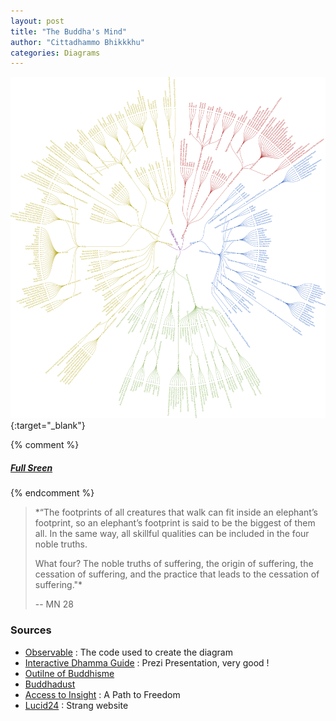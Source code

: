 ```yaml
---
layout: post
title: "The Buddha's Mind"
author: "Cittadhammo Bhikkkhu"
categories: Diagrams
---
```


[![The Buddha's Mind](/assets/images/buddha-s-mind.svg)](/assets/maps/buddha-s-mind.html){:target="_blank"}

{% comment %}
##### [Full Sreen](https://fractalcitta.github.io/test2.html)
{% endcomment %}

> *“The footprints of all creatures that walk can fit inside an elephant’s footprint, so an elephant’s footprint is said to be the biggest of them all. In the same way, all skillful qualities can be included in the four noble truths. 
> 
> What four? The noble truths of suffering, the origin of suffering, the cessation of suffering, and the practice that leads to the cessation of suffering."*
> 
> -- MN 28

### Sources

- [Observable](https://observablehq.com/d/2ad7993187bb039f?collection=@7722371e7ecac8bd/finished) : The code used to create the diagram
- [Interactive Dhamma Guide](https://www.idhamma.org/) : Prezi Presentation, very good !
- [Outilne of Buddhisme](https://en.wikipedia.org/wiki/Outline_of_Buddhism)
- [Buddhadust](http://buddhadust.net/)
- [Access to Insight](https://www.accesstoinsight.org/ptf/index.html) : A Path to Freedom
- [Lucid24](https://www.lucid24.org/sted/8aam/index.html) : Strang website
